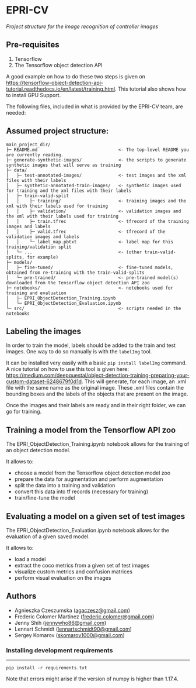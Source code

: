 # EPRI-CV

_Project structure for the image recognition of controller images_


## Pre-requisites 

1. Tensorflow
2. The Tensorflow object detection API

A good example on how to do these two steps is given on https://tensorflow-object-detection-api-tutorial.readthedocs.io/en/latest/training.html. This tutorial also shows how to install GPU Support.

The following files, included in what is provided by the EPRI-CV team, are needed:


## Assumed project structure:

```
main_project_dir/
├─ README.md                               <- The top-level README you are currently reading.
├─ generate-synthetic-images/              <- the scripts to generate synthetic images that will serve as training
├─ data/                  
│   ├─ test-annotated-images/              <- test images and the xml files with their labels
│   ├─ synthetic-annotated-train-images/   <- synthetic images used for training and the xml files with their labels
│   ├─ train-valid-split
│   │    ├─ training/                      <- training images and the xml with their labels used for training
│   │    ├─ validation/                    <- validation images and the xml with their labels used for training
│   │    ├─ train.tfrec                    <- tfrecord of the training images and labels
│   │    ├─ valid.tfrec                    <- tfrecord of the validation images and labels
│   │    └─ label_map.pbtxt                <- label map for this training/validation split
│   └─ ...                                 <- (other train-valid-splits, for example)
├─ models/                              
│   ├─ fine-tuned/                         <- fine-tuned models, obtained from re-training with the train-valid-splits
│   └─ pre-trained/                        <- pre-trained model(s) downloaded from the Tensorflow object detection API zoo
├─ notebooks/                              <- notebooks used for training and evaluation
│   ├─ EPRI_ObjectDetection_Training.ipynb
│   └─ EPRI_ObjectDetection_Evaluation.ipynb
└─ src/                                    <- scripts needed in the notebooks
```


## Labeling the images

In order to train the model, labels should be added to the train and test images. One way to do so manually is with the `labelImg` tool.

It can be installed very easily with a basic `pip install labelImg` command. A nice tutorial on how to use this tool is given here: https://medium.com/deepquestai/object-detection-training-preparing-your-custom-dataset-6248679f0d1d. This will generate, for each image, an .xml file with the same name as the original image. These .xml files contain the bounding boxes and the labels of the objects that are present on the image.

Once the images and their labels are ready and in their right folder, we can go for training.

## Training a model from the Tensorflow API zoo

The EPRI_ObjectDetection_Training.ipynb notebook allows for the training of an object detection model.

It allows to:
* choose a model from the Tensorflow object detection model zoo
* prepare the data for augmentation and perform augmentation
* split the data into a training and validation
* convert this data into tf records (necessary for training)
* train/fine-tune the model


## Evaluating a model on a given set of test images

The EPRI_ObjectDetection_Evaluation.ipynb notebook allows for the evaluation of a given saved model.

It allows to:
* load a model
* extract the coco metrics from a given set of test images
* visualize custom metrics and confusion matrices
* perform visual evaluation on the images


## Authors

* Agnieszka Czeszumska (agaczesz@gmail.com)
* Frederic Colomer Martinez (frederic.colomer@gmail.com)
* Jenny Shih (jennywho86@gmail.com)
* Lennart Schmidt (lennartschmidt90@gmail.com)
* Sergey Komarov (skomarov1000@gmail.com)

### Installing development requirements
------------

    pip install -r requirements.txt

Note that errors might arise if the version of numpy is higher than 1.17.4.